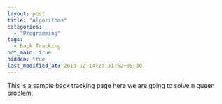```yaml
---
layout: post
title: "Algorithms"
categories:
  - "Programming"
tags:
  - Back Tracking
not_main: true
hidden: true
last_modified_at: 2018-12-14T20:31:52+05:30
---
```



This is a sample back tracking page here we are going to solve n queen problem.
